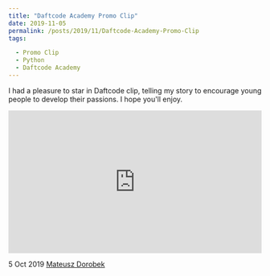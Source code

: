 ```yaml
---
title: "Daftcode Academy Promo Clip"
date: 2019-11-05
permalink: /posts/2019/11/Daftcode-Academy-Promo-Clip
tags:

  - Promo Clip
  - Python
  - Daftcode Academy
---
```

I had a pleasure to star in Daftcode clip, telling my story to encourage young people to develop their passions. I hope you'll enjoy.

<div style="padding:56.25% 0 0 0;position:relative;"><iframe src="https://player.vimeo.com/video/368010845?autoplay=1" style="position:absolute;top:0;left:0;width:100%;height:100%;" frameborder="0" allow="autoplay; fullscreen" allowfullscreen></iframe></div><script src="https://player.vimeo.com/api/player.js"></script>


5 Oct 2019 [Mateusz Dorobek](https://mateuszdorobek.pl/) 